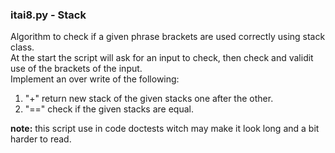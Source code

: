 ### itai8.py - Stack
Algorithm to check if a given phrase brackets are used correctly using stack class.  
At the start the script will ask for an input to check, then check and validit use of the brackets of the input.  
Implement an over write of the following:  
1.	"+"  return new stack of the given stacks one after the other.  
2.	"==" check if the given stacks are equal.  

**note:** this script use in code doctests witch may make it look long and a bit harder to read.
